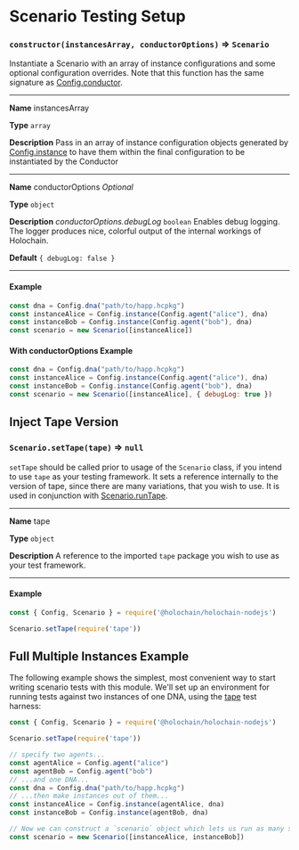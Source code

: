 # Scenario Testing Setup

### `constructor(instancesArray, conductorOptions)` => `Scenario`

Instantiate a Scenario with an array of instance configurations and some optional configuration overrides. Note that this function
has the same signature as [Config.conductor](./testing_configuration.md#full-conductor-configuration).

___
**Name** instancesArray

**Type** `array`

**Description** Pass in an array of instance configuration objects generated by [Config.instance](./testing_configuration.md#instances) to have them within the
final configuration to be instantiated by the Conductor
___
**Name** conductorOptions *Optional*

**Type** `object`

**Description** *conductorOptions.debugLog* `boolean` Enables debug logging. The logger produces nice, colorful output of the internal workings of Holochain.

**Default** `{ debugLog: false }`
___

#### Example
```javascript
const dna = Config.dna("path/to/happ.hcpkg")
const instanceAlice = Config.instance(Config.agent("alice"), dna)
const instanceBob = Config.instance(Config.agent("bob"), dna)
const scenario = new Scenario([instanceAlice])
```

#### With conductorOptions Example
```javascript
const dna = Config.dna("path/to/happ.hcpkg")
const instanceAlice = Config.instance(Config.agent("alice"), dna)
const instanceBob = Config.instance(Config.agent("bob"), dna)
const scenario = new Scenario([instanceAlice], { debugLog: true })
```

## Inject Tape Version

### `Scenario.setTape(tape)` => `null`

`setTape` should be called prior to usage of the `Scenario` class, if you intend to use `tape` as your testing framework. It sets a reference internally to the version of tape, since there are many variations, that you wish to use. It is used in conjunction with [Scenario.runTape](./scenario_testing_running_tape.md).

___
**Name** tape

**Type** `object`

**Description** A reference to the imported `tape` package you wish to use as your test framework.
___

#### Example
```javascript
const { Config, Scenario } = require('@holochain/holochain-nodejs')

Scenario.setTape(require('tape'))
```

## Full Multiple Instances Example
The following example shows the simplest, most convenient way to start writing scenario tests with this module. We'll set up an environment for running tests against two instances of one DNA, using the [tape](https://github.com/substack/tape) test harness:
```javascript
const { Config, Scenario } = require('@holochain/holochain-nodejs')

Scenario.setTape(require('tape'))

// specify two agents...
const agentAlice = Config.agent("alice")
const agentBob = Config.agent("bob")
// ...and one DNA...
const dna = Config.dna("path/to/happ.hcpkg")
// ...then make instances out of them...
const instanceAlice = Config.instance(agentAlice, dna)
const instanceBob = Config.instance(agentBob, dna)

// Now we can construct a `scenario` object which lets us run as many scenario tests as we want involving the two instances we set up:
const scenario = new Scenario([instanceAlice, instanceBob])
```


